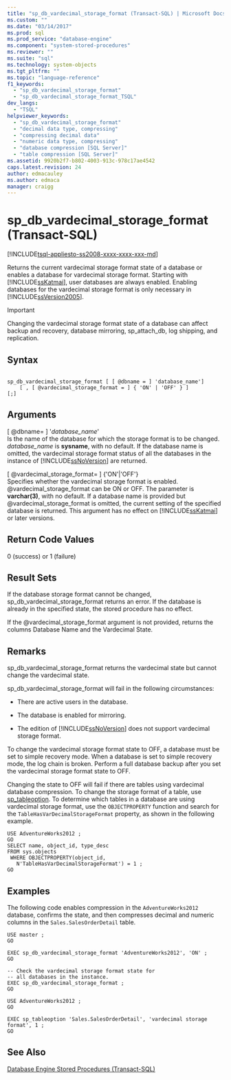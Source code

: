 ```yaml
---
title: "sp_db_vardecimal_storage_format (Transact-SQL) | Microsoft Docs"
ms.custom: ""
ms.date: "03/14/2017"
ms.prod: sql
ms.prod_service: "database-engine"
ms.component: "system-stored-procedures"
ms.reviewer: ""
ms.suite: "sql"
ms.technology: system-objects
ms.tgt_pltfrm: ""
ms.topic: "language-reference"
f1_keywords: 
  - "sp_db_vardecimal_storage_format"
  - "sp_db_vardecimal_storage_format_TSQL"
dev_langs: 
  - "TSQL"
helpviewer_keywords: 
  - "sp_db_vardecimal_storage_format"
  - "decimal data type, compressing"
  - "compressing decimal data"
  - "numeric data type, compressing"
  - "database compression [SQL Server]"
  - "table compression [SQL Server]"
ms.assetid: 9920b2f7-b802-4003-913c-978c17ae4542
caps.latest.revision: 24
author: edmacauley
ms.author: edmaca
manager: craigg
---
```

# sp_db_vardecimal_storage_format (Transact-SQL)
[!INCLUDE[tsql-appliesto-ss2008-xxxx-xxxx-xxx-md](../../includes/tsql-appliesto-ss2008-xxxx-xxxx-xxx-md.md)]

  Returns the current vardecimal storage format state of a database or enables a database for vardecimal storage format.  Starting with [!INCLUDE[ssKatmai](../../includes/sskatmai-md.md)], user databases are always enabled. Enabling databases for the vardecimal storage format is only necessary in [!INCLUDE[ssVersion2005](../../includes/ssversion2005-md.md)].  
  
> [!IMPORTANT]  
>  Changing the vardecimal storage format state of a database can affect backup and recovery, database mirroring, sp_attach_db, log shipping, and replication.  
  
## Syntax  
  
```  
  
sp_db_vardecimal_storage_format [ [ @dbname = ] 'database_name']   
    [ , [ @vardecimal_storage_format = ] { 'ON' | 'OFF' } ]   
[;]  
```  
  
## Arguments  
 [ @dbname= ] '*database_name*'  
 Is the name of the database for which the storage format is to be changed. *database_name* is **sysname**, with no default. If the database name is omitted, the vardecimal storage format status of all the databases in the instance of [!INCLUDE[ssNoVersion](../../includes/ssnoversion-md.md)] are returned.  
  
 [ @vardecimal_storage_format= ] {'ON'|'OFF'}  
 Specifies whether the vardecimal storage format is enabled. @vardecimal_storage_format can be ON or OFF. The parameter is **varchar(3)**, with no default. If a database name is provided but @vardecimal_storage_format is omitted, the current setting of the specified database is returned. This argument has no effect on [!INCLUDE[ssKatmai](../../includes/sskatmai-md.md)] or later versions.  
  
## Return Code Values  
 0 (success) or 1 (failure)  
  
## Result Sets  
 If the database storage format cannot be changed, sp_db_vardecimal_storage_format returns an error. If the database is already in the specified state, the stored procedure has no effect.  
  
 If the @vardecimal_storage_format argument is not provided, returns the columns Database Name and the Vardecimal State.  
  
## Remarks  
 sp_db_vardecimal_storage_format returns the vardecimal state but cannot change the vardecimal state.  
  
 sp_db_vardecimal_storage_format will fail in the following circumstances:  
  
-   There are active users in the database.  
  
-   The database is enabled for mirroring.  
  
-   The edition of [!INCLUDE[ssNoVersion](../../includes/ssnoversion-md.md)] does not support vardecimal storage format.  
  
 To change the vardecimal storage format state to OFF, a database must be set to simple recovery mode. When a database is set to simple recovery mode, the log chain is broken. Perform a full database backup after you set the vardecimal storage format state to OFF.  
  
 Changing the state to OFF will fail if there are tables using vardecimal database compression. To change the storage format of a table, use [sp_tableoption](../../relational-databases/system-stored-procedures/sp-tableoption-transact-sql.md). To determine which tables in a database are using vardecimal storage format, use the `OBJECTPROPERTY` function and search for the `TableHasVarDecimalStorageFormat` property, as shown in the following example.  
  
```  
USE AdventureWorks2012 ;  
GO  
SELECT name, object_id, type_desc  
FROM sys.objects   
 WHERE OBJECTPROPERTY(object_id,   
   N'TableHasVarDecimalStorageFormat') = 1 ;  
GO  
```  
  
## Examples  
 The following code enables compression in the `AdventureWorks2012` database, confirms the state, and then compresses decimal and numeric columns in the `Sales.SalesOrderDetail` table.  
  
```  
USE master ;  
GO  
  
EXEC sp_db_vardecimal_storage_format 'AdventureWorks2012', 'ON' ;  
GO  
  
-- Check the vardecimal storage format state for  
-- all databases in the instance.  
EXEC sp_db_vardecimal_storage_format ;  
GO  
  
USE AdventureWorks2012 ;  
GO  
  
EXEC sp_tableoption 'Sales.SalesOrderDetail', 'vardecimal storage format', 1 ;  
GO  
```  
  
## See Also  
 [Database Engine Stored Procedures &#40;Transact-SQL&#41;](../../relational-databases/system-stored-procedures/database-engine-stored-procedures-transact-sql.md)  
  
  
